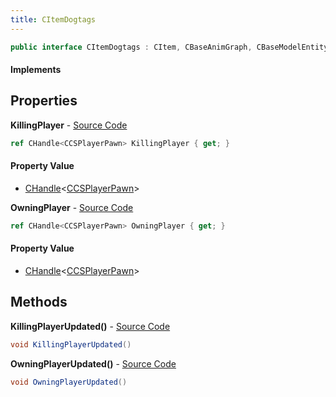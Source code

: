 ```yaml
---
title: CItemDogtags
---
```


```csharp
public interface CItemDogtags : CItem, CBaseAnimGraph, CBaseModelEntity, CBaseEntity, CEntityInstance, ISchemaClass<CEntityInstance>, ISchemaClass<CBaseEntity>, ISchemaClass<CBaseModelEntity>, ISchemaClass<CBaseAnimGraph>, ISchemaClass<CItem>, ISchemaClass<CItemDogtags>, ISchemaField, ISchemaClass, INativeHandle
```

#### Implements

## Properties

**KillingPlayer** - [Source Code](https://github.com/swiftly-solution/swiftlys2/blob/master/managed/src/SwiftlyS2.Generated/Schemas/Interfaces/CItemDogtags.cs#L18)

```csharp
ref CHandle<CCSPlayerPawn> KillingPlayer { get; }
```

#### Property Value

- [CHandle](/docs/api/shared/natives/chandle-1)<[CCSPlayerPawn](/docs/api/shared/schemadefinitions/ccsplayerpawn)>

**OwningPlayer** - [Source Code](https://github.com/swiftly-solution/swiftlys2/blob/master/managed/src/SwiftlyS2.Generated/Schemas/Interfaces/CItemDogtags.cs#L16)

```csharp
ref CHandle<CCSPlayerPawn> OwningPlayer { get; }
```

#### Property Value

- [CHandle](/docs/api/shared/natives/chandle-1)<[CCSPlayerPawn](/docs/api/shared/schemadefinitions/ccsplayerpawn)>

## Methods

**KillingPlayerUpdated()** - [Source Code](https://github.com/swiftly-solution/swiftlys2/blob/master/managed/src/SwiftlyS2.Generated/Schemas/Interfaces/CItemDogtags.cs#L21)

```csharp
void KillingPlayerUpdated()
```

**OwningPlayerUpdated()** - [Source Code](https://github.com/swiftly-solution/swiftlys2/blob/master/managed/src/SwiftlyS2.Generated/Schemas/Interfaces/CItemDogtags.cs#L20)

```csharp
void OwningPlayerUpdated()
```

